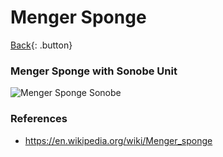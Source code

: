 # Menger Sponge

[Back](../../index.md){: .button}

### Menger Sponge with Sonobe Unit

![Menger Sponge Sonobe](https://mark1626.github.io/knowledge/assets/origami/fractals/menger-sponge.jpg)

### References
- https://en.wikipedia.org/wiki/Menger_sponge
